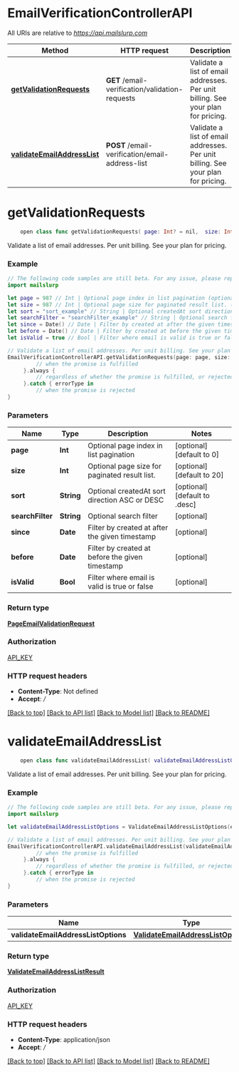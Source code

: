 # EmailVerificationControllerAPI

All URIs are relative to *https://api.mailslurp.com*

Method | HTTP request | Description
------------- | ------------- | -------------
[**getValidationRequests**](EmailVerificationControllerAPI#getvalidationrequests) | **GET** /email-verification/validation-requests | Validate a list of email addresses. Per unit billing. See your plan for pricing.
[**validateEmailAddressList**](EmailVerificationControllerAPI#validateemailaddresslist) | **POST** /email-verification/email-address-list | Validate a list of email addresses. Per unit billing. See your plan for pricing.


# **getValidationRequests**
```swift
    open class func getValidationRequests( page: Int? = nil,  size: Int? = nil,  sort: Sort_getValidationRequests? = nil,  searchFilter: String? = nil,  since: Date? = nil,  before: Date? = nil,  isValid: Bool? = nil) -> Promise<PageEmailValidationRequest>
```

Validate a list of email addresses. Per unit billing. See your plan for pricing.

### Example 
```swift
// The following code samples are still beta. For any issue, please report via http://github.com/OpenAPITools/openapi-generator/issues/new
import mailslurp

let page = 987 // Int | Optional page index in list pagination (optional) (default to 0)
let size = 987 // Int | Optional page size for paginated result list. (optional) (default to 20)
let sort = "sort_example" // String | Optional createdAt sort direction ASC or DESC (optional) (default to .desc)
let searchFilter = "searchFilter_example" // String | Optional search filter (optional)
let since = Date() // Date | Filter by created at after the given timestamp (optional)
let before = Date() // Date | Filter by created at before the given timestamp (optional)
let isValid = true // Bool | Filter where email is valid is true or false (optional)

// Validate a list of email addresses. Per unit billing. See your plan for pricing.
EmailVerificationControllerAPI.getValidationRequests(page: page, size: size, sort: sort, searchFilter: searchFilter, since: since, before: before, isValid: isValid).then {
         // when the promise is fulfilled
     }.always {
         // regardless of whether the promise is fulfilled, or rejected
     }.catch { errorType in
         // when the promise is rejected
}
```

### Parameters

Name | Type | Description  | Notes
------------- | ------------- | ------------- | -------------
 **page** | **Int** | Optional page index in list pagination | [optional] [default to 0]
 **size** | **Int** | Optional page size for paginated result list. | [optional] [default to 20]
 **sort** | **String** | Optional createdAt sort direction ASC or DESC | [optional] [default to .desc]
 **searchFilter** | **String** | Optional search filter | [optional] 
 **since** | **Date** | Filter by created at after the given timestamp | [optional] 
 **before** | **Date** | Filter by created at before the given timestamp | [optional] 
 **isValid** | **Bool** | Filter where email is valid is true or false | [optional] 

### Return type

[**PageEmailValidationRequest**](PageEmailValidationRequest)

### Authorization

[API_KEY](../README#API_KEY)

### HTTP request headers

 - **Content-Type**: Not defined
 - **Accept**: */*

[[Back to top]](#) [[Back to API list]](../README#documentation-for-api-endpoints) [[Back to Model list]](../README#documentation-for-models) [[Back to README]](../README)

# **validateEmailAddressList**
```swift
    open class func validateEmailAddressList( validateEmailAddressListOptions: ValidateEmailAddressListOptions) -> Promise<ValidateEmailAddressListResult>
```

Validate a list of email addresses. Per unit billing. See your plan for pricing.

### Example 
```swift
// The following code samples are still beta. For any issue, please report via http://github.com/OpenAPITools/openapi-generator/issues/new
import mailslurp

let validateEmailAddressListOptions = ValidateEmailAddressListOptions(emailAddressList: ["emailAddressList_example"]) // ValidateEmailAddressListOptions | 

// Validate a list of email addresses. Per unit billing. See your plan for pricing.
EmailVerificationControllerAPI.validateEmailAddressList(validateEmailAddressListOptions: validateEmailAddressListOptions).then {
         // when the promise is fulfilled
     }.always {
         // regardless of whether the promise is fulfilled, or rejected
     }.catch { errorType in
         // when the promise is rejected
}
```

### Parameters

Name | Type | Description  | Notes
------------- | ------------- | ------------- | -------------
 **validateEmailAddressListOptions** | [**ValidateEmailAddressListOptions**](ValidateEmailAddressListOptions) |  | 

### Return type

[**ValidateEmailAddressListResult**](ValidateEmailAddressListResult)

### Authorization

[API_KEY](../README#API_KEY)

### HTTP request headers

 - **Content-Type**: application/json
 - **Accept**: */*

[[Back to top]](#) [[Back to API list]](../README#documentation-for-api-endpoints) [[Back to Model list]](../README#documentation-for-models) [[Back to README]](../README)

